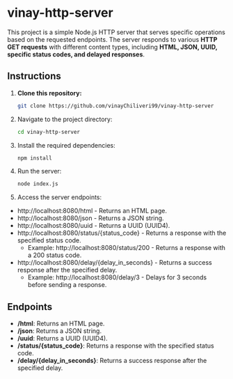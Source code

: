 # vinay-http-server

This project is a simple Node.js HTTP server that serves specific operations based on the requested endpoints. 
The server responds to various **HTTP GET requests** with different content types, including **HTML, JSON, UUID, specific status codes, and delayed responses**.

## Instructions

1. **Clone this repository:**

   ```bash
   git clone https://github.com/vinayChiliveri99/vinay-http-server
   

2. Navigate to the project directory:

   ``` bash
   cd vinay-http-server
   

3. Install the required dependencies:

   ``` bash
   npm install
   

4. Run the server:

    ```bash
    node index.js
    

5. Access the server endpoints:

- http://localhost:8080/html - Returns an HTML page.
- http://localhost:8080/json - Returns a JSON string.
- http://localhost:8080/uuid - Returns a UUID (UUID4).
- http://localhost:8080/status/{status_code} - Returns a response with the specified status code.
    - Example: http://localhost:8080/status/200 - Returns a response with a 200 status code.
- http://localhost:8080/delay/{delay_in_seconds} - Returns a success response after the specified delay.
    - Example: http://localhost:8080/delay/3 - Delays for 3 seconds before sending a response.


## Endpoints
- **/html**: Returns an HTML page.
- **/json**: Returns a JSON string.
- **/uuid**: Returns a UUID (UUID4).
- **/status/{status_code}**: Returns a response with the specified status code.
- **/delay/{delay_in_seconds}**: Returns a success response after the specified delay.


  
